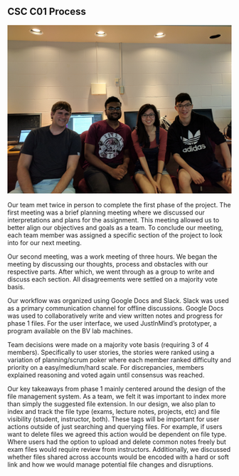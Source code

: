 ## CSC C01 Process

<img src="./extra/CSCC01_ProjectP1_Team5_GroupPicture.jpg">

Our team met twice in person to complete the first phase of the project. 
The first meeting was a brief planning meeting where we discussed our 
interpretations and plans for the assignment. This meeting allowed us to 
better align our objectives and goals as a team. To conclude our 
meeting, each team member was assigned a specific section of the project 
to look into for our next meeting.

Our second meeting, was a work meeting of three hours. We began the 
meeting by discussing our thoughts, process and obstacles with our 
respective parts. After which, we went through as a group to write and 
discuss each section. All disagreements were settled on a majority vote 
basis.

Our workflow was organized using Google Docs and Slack. Slack was used 
as a primary communication channel for offline discussions. Google Docs 
was used to collaboratively write and view written notes and progress 
for phase 1 files. For the user interface, we used JustInMind’s 
prototyper, a program available on the BV lab machines.

Team decisions were made on a majority vote basis (requiring 3 of 4 
members). Specifically to user stories, the stories were ranked using a 
variation of planning/scrum poker where each member ranked difficulty 
and priority on a easy/medium/hard scale. For discrepancies, members 
explained reasoning and voted again until consensus was reached.

Our key takeaways from phase 1 mainly centered around the design of the 
file management system. As a team, we felt it was important to index 
more than simply the suggested file extension. In our design, we also 
plan to index and track the file type (exams, lecture notes, projects, 
etc) and file visibility (student, instructor, both). These tags will be 
important for user actions outside of just searching and querying files. 
For example, if users want to delete files we agreed this action would 
be dependent on file type. Where users had the option to upload and 
delete common notes freely but exam files would require review from 
instructors. Additionally, we discussed whether files shared across 
accounts would be encoded with a hard or soft link and how we would 
manage potential file changes and disruptions.

